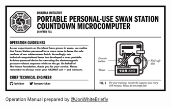 ![Operation Manual](images/swan-operation-manual.png)

Operation Manual prepared by
[@JonWhiteBriefly](https://twitter.com/jonwhitebriefly)
